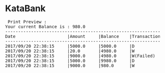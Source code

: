 # KataBank

<pre> Print Preview :
Your current Balance is : 980.0
------------------------------------------------------------------------
Date               		|Amount		|Balance	|Transaction
------------------------------------------------------------------------
2017/09/20 22:38:15		|5000.0		|5000.0		|D
2017/09/20 22:38:15		|20.0		|4980.0		|W
2017/09/20 22:38:15		|9000.0		|4980.0		|W(Failed)
2017/09/20 22:38:15		|5000.0		|9980.0		|D
2017/09/20 22:38:15		|9000.0		|980.0		|W </pre>
